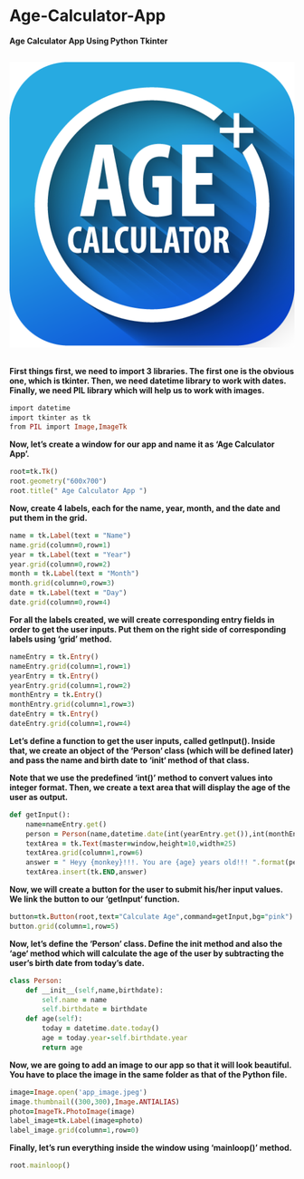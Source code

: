 # Age-Calculator-App
<strong>Age Calculator App Using Python Tkinter</strong>

##

![Image](unnamed.png)

##

<b>First things first, we need to import 3 libraries. The first one is the obvious one, which is tkinter. Then, we need datetime library to work with dates. Finally, we need PIL library which will help us to work with images.</b>
```ruby
import datetime
import tkinter as tk
from PIL import Image,ImageTk
```
<b>Now, let’s create a window for our app and name it as ‘Age Calculator App’.</b>
```ruby
root=tk.Tk()
root.geometry("600x700")
root.title(" Age Calculator App ")
```
<b>Now, create 4 labels, each for the name, year, month, and the date and put them in the grid.</b>
```ruby
name = tk.Label(text = "Name")
name.grid(column=0,row=1)
year = tk.Label(text = "Year")
year.grid(column=0,row=2)
month = tk.Label(text = "Month")
month.grid(column=0,row=3)
date = tk.Label(text = "Day")
date.grid(column=0,row=4)
```
<b>For all the labels created, we will create corresponding entry fields in order to get the user inputs. Put them on the right side of corresponding labels using ‘grid’ method.</b>
```ruby
nameEntry = tk.Entry()
nameEntry.grid(column=1,row=1)
yearEntry = tk.Entry()
yearEntry.grid(column=1,row=2)
monthEntry = tk.Entry()
monthEntry.grid(column=1,row=3)
dateEntry = tk.Entry()
dateEntry.grid(column=1,row=4)
```
<b>Let’s define a function to get the user inputs, called getInput(). Inside that, we create an object of the ‘Person‘ class (which will be defined later) and pass the name and birth date to ‘__init__‘ method of that class.

Note that we use the predefined ‘int()’ method to convert values into integer format. Then, we create a text area that will display the age of the user as output.</b>
```ruby
def getInput():
    name=nameEntry.get()
    person = Person(name,datetime.date(int(yearEntry.get()),int(monthEntry.get()),int(dateEntry.get())))
    textArea = tk.Text(master=window,height=10,width=25)
    textArea.grid(column=1,row=6)
    answer = " Heyy {monkey}!!!. You are {age} years old!!! ".format(person=name, age=person.age())
    textArea.insert(tk.END,answer) 
```
<b>Now, we will create a button for the user to submit his/her input values. We link the button to our ‘getInput‘ function.</b>
```ruby
button=tk.Button(root,text="Calculate Age",command=getInput,bg="pink")
button.grid(column=1,row=5)
```
<b>Now, let’s define the ‘Person’ class. Define the __init__ method and also the ‘age‘ method which will calculate the age of the user by subtracting the user’s birth date from today’s date.</b>
```ruby
class Person:
    def __init__(self,name,birthdate):
        self.name = name
        self.birthdate = birthdate
    def age(self):
        today = datetime.date.today()
        age = today.year-self.birthdate.year
        return age
```
<b>Now, we are going to add an image to our app so that it will look beautiful. You have to place the image in the same folder as that of the Python file.</b>
```ruby
image=Image.open('app_image.jpeg')
image.thumbnail((300,300),Image.ANTIALIAS)
photo=ImageTk.PhotoImage(image)
label_image=tk.Label(image=photo)
label_image.grid(column=1,row=0)
```
<b>Finally, let’s run everything inside the window using ‘mainloop()’ method.</b>
```ruby
root.mainloop()
```

